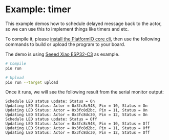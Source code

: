 # Example: timer

This example demos how to schedule delayed message back to the actor, so we can use this to implement things like timers and etc.

To compile it, please [install the PlatformIO core cli](https://docs.platformio.org/en/stable/core/index.html), then use the following commands to build or upload the program to your board.

The demo is using [Seeed Xiao ESP32-C3](https://wiki.seeedstudio.com/XIAO_ESP32C3_Getting_Started/) as example.

```bash
# Compile
pio run

# Upload
pio run --target upload
```

Once it runs, we will see the following result from the serial monitor output:

```
Schedule LED status update: Status = On
Updating LED Status: Actor = 0x3fc8c948, Pin = 10, Status = On
Updating LED Status: Actor = 0x3fc8d2bc, Pin = 11, Status = On
Updating LED Status: Actor = 0x3fc8dc30, Pin = 12, Status = On
Schedule LED status update: Status = Off
Updating LED Status: Actor = 0x3fc8c948, Pin = 10, Status = Off
Updating LED Status: Actor = 0x3fc8d2bc, Pin = 11, Status = Off
Updating LED Status: Actor = 0x3fc8dc30, Pin = 12, Status = Off
```